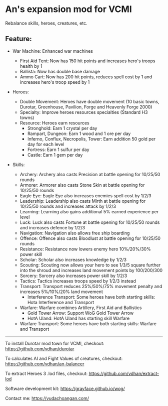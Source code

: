 # An's expansion mod for VCMI

Rebalance skills, heroes, creatures, etc.

## Feature:
- War Machine: Enhanced war machines
  - First Aid Tent: Now has 150 hit points and increases hero's troops health by 1
  - Ballista: Now has double base damage
  - Ammo Cart: Now has 200 hit points, reduces spell cost by 1 and increases hero's troop speed by 1

- Heroes:
  - Double Movement: Heroes have double movement (10 basic towns, Durotar, Greenhouse, Pavilion, Forge and Heavenly Forge 2000)
  - Specialty: Improve heroes resources specialties (Standard H3 towns) 
  - Resource: Heroes earn resources
    - Stronghold: Earn 1 crystal per day
    - Rampart, Dungeon: Earn 1 wood and 1 ore per day
    - Inferno, Conflux, Necropolis, Tower: Earn addition 50 gold per day for each level
    - Fortress: Earn 1 sulfur per day
    - Castle: Earn 1 gem per day

- Skills:
  - Archery: Archery also casts Precision at battle opening for 10/25/50 rounds
  - Armorer: Armorer also casts Stone Skin at battle opening for 10/25/50 rounds
  - Eagle Eye: Eagle Eye also increases enemies spell cost by 1/2/3
  - Leadership: Leadership also casts Mirth at battle opening for 10/25/50 rounds and increases attack by 1/2/3
  - Learning: Learning also gains additional 5% earned experience per level
  - Luck: Luck also casts Fortune at battle opening for 10/25/50 rounds and increases defence by 1/2/3
  - Navigation: Navigation also allows free ship boarding
  - Offence: Offence also casts Bloodlust at battle opening for 10/25/50 rounds
  - Resistance: Resistance now lowers enemy hero 10%/20%/30% power skill
  - Scholar: Scholar also increases knowledge by 1/2/3
  - Scouting: Scouting now allows your hero to see 1/3/5 square further into the shroud and increases land movement points by 100/200/300
  - Sorcery: Sorcery also increases power skill by 1/2/3
  - Tactics: Tactics increases troops speed by 1/2/3 instead
  - Transport: Transport reduces 25%/50%/75% movement penalty and increases 5%/10%/20% land movement
    - Interference Transport: Some heroes have both starting skills: Hota Interference and Transport
  - Warfare: Warfare combines Artillery, First Aid and Ballistics
    - Gold Tower Arrow: Support WoG Gold Tower Arrow
    - HotA Uland: HotA Uland has starting skill Warfare
  - Warfare Transport: Some heroes have both starting skills: Warfare and Transport

---

To install Durotar mod town for VCMI, checkout: https://github.com/vdhan/durotar

To calculates AI and Fight Values of creatures, checkout: https://github.com/vdhan/an-balancer

To extract Heroes 3 .lod files, checkout: https://github.com/vdhan/extract-lod

Software development kit: https://grayface.github.io/wog/

Contact me: https://vudachoangan.com/